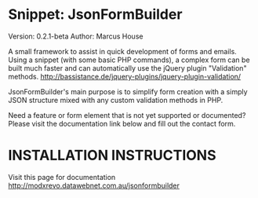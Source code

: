 Snippet: JsonFormBuilder
========================
Version: 0.2.1-beta
Author: Marcus House

A small framework to assist in quick development of forms and emails. Using a snippet (with some basic PHP commands), a complex form can be built much faster and can automatically use the jQuery plugin "Validation" methods.
http://bassistance.de/jquery-plugins/jquery-plugin-validation/

JsonFormBuilder's main purpose is to simplify form creation with a simply JSON structure mixed with any custom validation methods in PHP.

Need a feature or form element that is not yet supported or documented? Please visit the documentation link below and fill out the contact form.

INSTALLATION INSTRUCTIONS
=========================
Visit this page for documentation
http://modxrevo.datawebnet.com.au/jsonformbuilder
